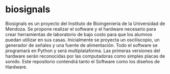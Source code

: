 # biosignals
Biosignals es un proyecto del Instituto de Bioingeniería de la Universidad de Mendoza.
Se propone realizar el software y el hardware necesario para crear herramientas de laboratorio de bajo costo para que los alumnos puedan utilizar en sus casas.
Inicialmente se proyecta un osciliscopio, un generador de señales y una fuente de alimentación.
Todo el software se programará en Python y será multiplataforma. Las primeras versiones del hardware serán reconocidas por las computadoras como simples placas de sonido.
Este repositorio contendrá tanto el Software como los diseños de Hardware.
